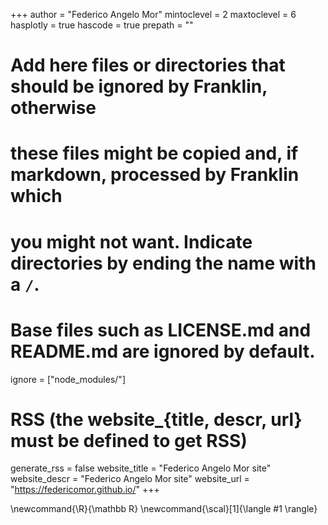 <!-- Add here global page variables to use throughout your website. -->
+++
author = "Federico Angelo Mor"
mintoclevel = 2
maxtoclevel = 6
hasplotly = true
hascode = true
prepath = ""

# Add here files or directories that should be ignored by Franklin, otherwise
# these files might be copied and, if markdown, processed by Franklin which
# you might not want. Indicate directories by ending the name with a `/`.
# Base files such as LICENSE.md and README.md are ignored by default.
ignore = ["node_modules/"]

# RSS (the website_{title, descr, url} must be defined to get RSS)
generate_rss = false
website_title = "Federico Angelo Mor site"
website_descr = "Federico Angelo Mor site"
website_url   = "https://federicomor.github.io/"
+++


<!-- Add here global latex commands to use throughout your pages. -->
\newcommand{\R}{\mathbb R}
\newcommand{\scal}[1]{\langle #1 \rangle}
